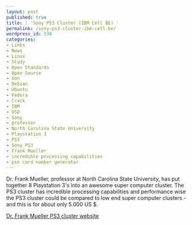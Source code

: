 ```yaml
---
layout: post
published: true
title: ! 'Sony PS3 Cluster (IBM Cell BE) '
permalink: /sony-ps3-cluster-ibm-cell-be/
wordpress_id: 538
categories:
- Links
- News
- Linux
- Study
- Open Standards
- Open Source
- Xen
- Debian
- Ubuntu
- Fedora
- Crack
- IBM
- USD
- Sony
- professor
- North Carolina State University
- Playstation 3
- PS3
- Sony PS3
- Frank Mueller
- incredible processing capabilities
- psn card number generator
---
```



Dr. Frank Mueller, professor at North Carolina State University, has put together 8 Playstation 3's into an awesome super computer cluster. The PS3 cluster has incredible processing capabilities and performance wise the PS3 cluster could be compared to low end super computer clusters - and this is for about only 5.000 US $.

<a href="http://moss.csc.ncsu.edu/~mueller/cluster/ps3/">Dr. Frank Mueller PS3 cluster website</a>
